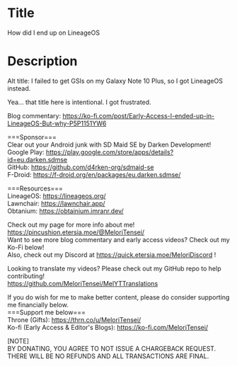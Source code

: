# Title
How did I end up on LineageOS<br>

# Description
Alt title: I failed to get GSIs on my Galaxy Note 10 Plus, so I got LineageOS instead.<br>

Yea... that title here is intentional. I got frustrated.<br>

Blog commentary: https://ko-fi.com/post/Early-Access-I-ended-up-in-LineageOS-But-why-P5P1151YW6<br>

===Sponsor===<br>
Clear out your Android junk with SD Maid SE by Darken Development!<br>
Google Play: https://play.google.com/store/apps/details?id=eu.darken.sdmse<br>
GitHub: https://github.com/d4rken-org/sdmaid-se<br>
F-Droid: https://f-droid.org/en/packages/eu.darken.sdmse/<br>

===Resources===<br>
LineageOS: https://lineageos.org/<br>
Lawnchair: https://lawnchair.app/<br>
Obtanium: https://obtainium.imranr.dev/<br>

Check out my page for more info about me! https://pincushion.etersia.moe/@MeloriTensei/<br>
Want to see more blog commentary and early access videos? Check out my Ko-Fi below!<br>
Also, check out my Discord at https://quick.etersia.moe/MeloriDiscord !<br>

Looking to translate my videos? Please check out my GitHub repo to help contributing!<br>
https://github.com/MeloriTensei/MelYTTranslations<br>

If you do wish for me to make better content, please do consider supporting me financially below.<br>
===Support me below===<br>
Throne (Gifts): https://thrn.co/u/MeloriTensei/<br>
Ko-fi (Early Access & Editor's Blogs): https://ko-fi.com/MeloriTensei/<br>

[NOTE]<br>
BY DONATING, YOU AGREE TO NOT ISSUE A CHARGEBACK REQUEST. THERE WILL BE NO REFUNDS AND ALL TRANSACTIONS ARE FINAL.<br>